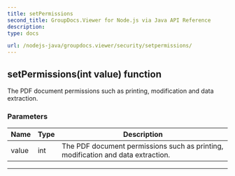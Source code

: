 ```yaml
---
title: setPermissions
second_title: GroupDocs.Viewer for Node.js via Java API Reference
description: 
type: docs

url: /nodejs-java/groupdocs.viewer/security/setpermissions/
---
```


## setPermissions(int value)  function

 The PDF document permissions such as printing, modification and data extraction.
 

### Parameters

| Name | Type | Description |
| --- | --- | --- |
| value | int | The PDF document permissions such as printing, modification and data extraction. |


---


